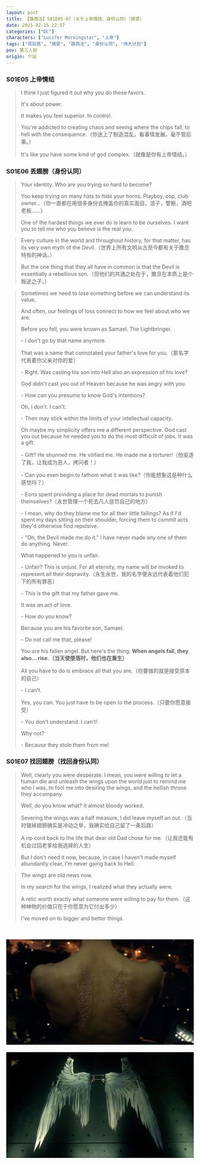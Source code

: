 ```yaml
---
layout: post
title: 【路西法】S01E05-07（关于上帝情结、身份认同）（摘录）
date: 2021-02-15 22:57
categories: ["DC"]
characters: ["Lucifer Morningstar", "上帝"]
tags: ["观后感", "摘录", "路西法", "身份认同", "伟大计划"]
pov: 第三人称
origin: 个站
---
```


### S01E05 上帝情结

> I think I just figured it out why you do these favors.
>
> It's about power.
>
> It makes you feel superior. In control.
>
> You're addicted to creating chaos and seeing where the chips fall, to hell with the consequence.（你迷上了制造混乱，看事情发展，毫不管后果。）
>
> It's like you have some kind of god complex.（就像是你有上帝情结。）


### S01E06 丢翅膀（身份认同）

> Your identity. Who are you trying so hard to become?
>
> You keep trying on many hats to hide your horns. Playboy, cop, club owner...（你一直都在用很多身份去掩盖你的真实面目。浪子，警察，酒吧老板……）
>
> One of the hardest things we ever do is learn to be ourselves. I want you to tell me who you believe is the real you.

> Every culture in the world and throughout history, for that matter, has its very own myth of the Devil.（世界上所有文明从古至今都有关于撒旦特有的神话。）
>
> But the one thing that they all have in common is that the Devil is essentially a rebellious son.（但他们的共通之处在于，撒旦在本质上是个叛逆之子。）

> Sometimes we need to lose something before we can understand its value.
>
> And often, our feelings of loss connect to how we feel about who we are.
>
> Before you fell, you were known as Samael. The Lightbringer.
>
> \- I don't go by that name anymore.
>
> That was a name that connotated your father's love for you.（那名字代表着你父亲对你的爱）
>
> \- Right. Was casting his son into Hell also an expression of his love?
>
> God didn't cast you out of Heaven because he was angry with you.
>
> \- How can you presume to know God's intentions?
>
> Oh, I don't. I can't.
>
> \- Then may stick within the limits of your intellectual capacity.
>
> Oh maybe my simplicity offers me a different perspective. God cast you out because he needed you to do the most difficult of jobs. It was a gift.
>
> \- Gift? He shunned me. He vilified me. He made me a torturer!（他驱逐了我，让我成为恶人，拷问者！）
>
> \- Can you even begin to fathom what it was like?（你能想象这是种什么感觉吗？）
>
> \- Eons spent providing a place for dead mortals to punish themselves?（永世管理一个死去凡人惩罚自己的地方）
>
> \- I mean, why do they blame me for all their little failings? As if I'd spent my days sitting on their shoulder, forcing them to commit acts they'd otherwise find repulsive.
>
> \- "Oh, the Devil made me do it." I have never made any one of them do anything. Never.
>
> What happened to you is unfair.
>
> \- Unfair? This is unjust. For all eternity, my name will be invoked to represent all their depravity.（永生永世，我的名字便永远代表着他们犯下的所有罪恶）
>
> \- This is the gift that my father gave me.
>
> It was an act of love.
>
> \- How do you know?
>
> Because you are his favorite son, Samael.
>
> \- Do not call me that, please!
>
> You are his fallen angel. But here's the thing: **When angels fall, they also... rise.（当天使堕落时，他们也在重生）**
>
> All you have to do is embrace all that you are.（你要做的就是接受原本的自己）
>
> \- I can't.
>
> Yes, you can. You just have to be open to the process.（只要你愿意接受）
>
> \- You don't understand. I can't!
>
> Why not?
>
> \- Because they stole them from me!


### S01E07 找回翅膀（找回身份认同）

> Well, clearly you were desperate. I mean, you were willing to let a human die and unleash the wings upon the world just to remind me who I was, to fool me into desiring the wings, and the hellish throne they accompany.
>
> Well, do you know what? It almost bloody worked.
>
> Severing the wings was a half measure, I did leave myself an out.（当时锯掉翅膀确实是冲动之举，我确实给自己留了一条后路）
>
> A rip cord back to the life that dear old Dad chose for me.（让我还能有机会过回老爹给我选择的人生）
>
> But I don't need it now, because, in case I haven't made myself abundantly clear, I'm never going back to Hell.

> The wings are old news now.
>
> In my search for the wings, I realized what they actually were.
>
> A relic worth exactly what someone were willing to pay for them.（这种神物的价值只在于你愿意为它付出多少）
>
> I've moved on to bigger and better things.


<br><br>
![](https://github.com/junesirius/junesirius.github.io/blob/master/assets/images/lofter/2021-02-13-Lucifer-1.png)
<br><br>
![](https://github.com/junesirius/junesirius.github.io/blob/master/assets/images/lofter/2021-02-13-Lucifer-2.png)
